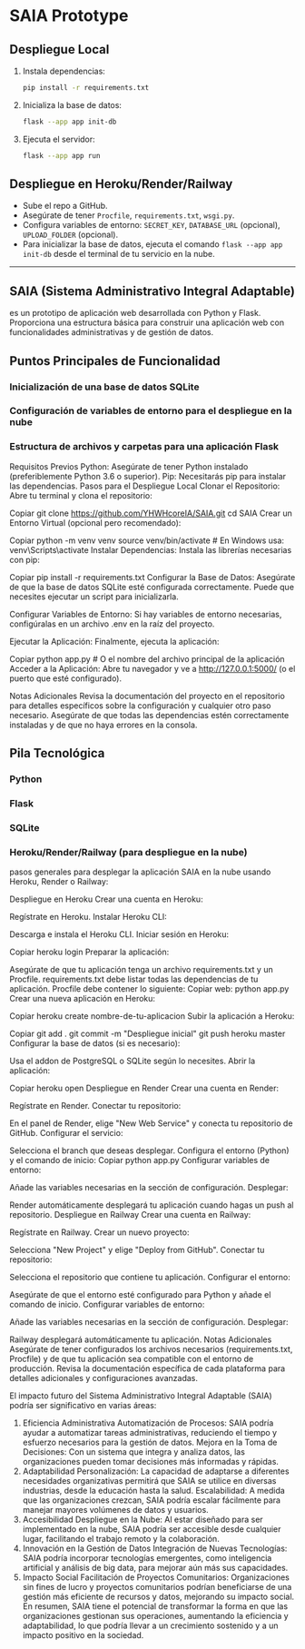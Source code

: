 # SAIA Prototype

## Despliegue Local

1. Instala dependencias:
   ```bash
   pip install -r requirements.txt
   ```
2. Inicializa la base de datos:
   ```bash
   flask --app app init-db
   ```
3. Ejecuta el servidor:
   ```bash
   flask --app app run
   ```

## Despliegue en Heroku/Render/Railway

- Sube el repo a GitHub.
- Asegúrate de tener `Procfile`, `requirements.txt`, `wsgi.py`.
- Configura variables de entorno: `SECRET_KEY`, `DATABASE_URL` (opcional), `UPLOAD_FOLDER` (opcional).
- Para inicializar la base de datos, ejecuta el comando `flask --app app init-db` desde el terminal de tu servicio en la nube.

---

## SAIA (Sistema Administrativo Integral Adaptable) 
es un prototipo de aplicación web desarrollada con Python y Flask. Proporciona una estructura básica para construir una aplicación web con funcionalidades administrativas y de gestión de datos.

## Puntos Principales de Funcionalidad
### Inicialización de una base de datos SQLite
### Configuración de variables de entorno para el despliegue en la nube
### Estructura de archivos y carpetas para una aplicación Flask

Requisitos Previos
Python: Asegúrate de tener Python instalado (preferiblemente Python 3.6 o superior).
Pip: Necesitarás pip para instalar las dependencias.
Pasos para el Despliegue Local
Clonar el Repositorio:
Abre tu terminal y clona el repositorio:

Copiar
git clone https://github.com/YHWHcoreIA/SAIA.git
cd SAIA
Crear un Entorno Virtual (opcional pero recomendado):

Copiar
python -m venv venv
source venv/bin/activate  # En Windows usa: venv\Scripts\activate
Instalar Dependencias:
Instala las librerías necesarias con pip:

Copiar
pip install -r requirements.txt
Configurar la Base de Datos:
Asegúrate de que la base de datos SQLite esté configurada correctamente. Puede que necesites ejecutar un script para inicializarla.

Configurar Variables de Entorno:
Si hay variables de entorno necesarias, configúralas en un archivo .env en la raíz del proyecto.

Ejecutar la Aplicación:
Finalmente, ejecuta la aplicación:

Copiar
python app.py  # O el nombre del archivo principal de la aplicación
Acceder a la Aplicación:
Abre tu navegador y ve a http://127.0.0.1:5000/ (o el puerto que esté configurado).

Notas Adicionales
Revisa la documentación del proyecto en el repositorio para detalles específicos sobre la configuración y cualquier otro paso necesario.
Asegúrate de que todas las dependencias estén correctamente instaladas y de que no haya errores en la consola.

## Pila Tecnológica
### Python
### Flask
### SQLite
### Heroku/Render/Railway (para despliegue en la nube)

pasos generales para desplegar la aplicación SAIA en la nube usando Heroku, Render o Railway:

Despliegue en Heroku
Crear una cuenta en Heroku:

Regístrate en Heroku.
Instalar Heroku CLI:

Descarga e instala el Heroku CLI.
Iniciar sesión en Heroku:

Copiar
heroku login
Preparar la aplicación:

Asegúrate de que tu aplicación tenga un archivo requirements.txt y un Procfile.
requirements.txt debe listar todas las dependencias de tu aplicación.
Procfile debe contener lo siguiente:
Copiar
web: python app.py
Crear una nueva aplicación en Heroku:

Copiar
heroku create nombre-de-tu-aplicacion
Subir la aplicación a Heroku:

Copiar
git add .
git commit -m "Despliegue inicial"
git push heroku master
Configurar la base de datos (si es necesario):

Usa el addon de PostgreSQL o SQLite según lo necesites.
Abrir la aplicación:

Copiar
heroku open
Despliegue en Render
Crear una cuenta en Render:

Regístrate en Render.
Conectar tu repositorio:

En el panel de Render, elige "New Web Service" y conecta tu repositorio de GitHub.
Configurar el servicio:

Selecciona el branch que deseas desplegar.
Configura el entorno (Python) y el comando de inicio:
Copiar
python app.py
Configurar variables de entorno:

Añade las variables necesarias en la sección de configuración.
Desplegar:

Render automáticamente desplegará tu aplicación cuando hagas un push al repositorio.
Despliegue en Railway
Crear una cuenta en Railway:

Regístrate en Railway.
Crear un nuevo proyecto:

Selecciona "New Project" y elige "Deploy from GitHub".
Conectar tu repositorio:

Selecciona el repositorio que contiene tu aplicación.
Configurar el entorno:

Asegúrate de que el entorno esté configurado para Python y añade el comando de inicio.
Configurar variables de entorno:

Añade las variables necesarias en la sección de configuración.
Desplegar:

Railway desplegará automáticamente tu aplicación.
Notas Adicionales
Asegúrate de tener configurados los archivos necesarios (requirements.txt, Procfile) y de que tu aplicación sea compatible con el entorno de producción.
Revisa la documentación específica de cada plataforma para detalles adicionales y configuraciones avanzadas.

El impacto futuro del Sistema Administrativo Integral Adaptable (SAIA) podría ser significativo en varias áreas:

1. Eficiencia Administrativa
Automatización de Procesos: SAIA podría ayudar a automatizar tareas administrativas, reduciendo el tiempo y esfuerzo necesarios para la gestión de datos.
Mejora en la Toma de Decisiones: Con un sistema que integra y analiza datos, las organizaciones pueden tomar decisiones más informadas y rápidas.
2. Adaptabilidad
Personalización: La capacidad de adaptarse a diferentes necesidades organizativas permitirá que SAIA se utilice en diversas industrias, desde la educación hasta la salud.
Escalabilidad: A medida que las organizaciones crezcan, SAIA podría escalar fácilmente para manejar mayores volúmenes de datos y usuarios.
3. Accesibilidad
Despliegue en la Nube: Al estar diseñado para ser implementado en la nube, SAIA podría ser accesible desde cualquier lugar, facilitando el trabajo remoto y la colaboración.
4. Innovación en la Gestión de Datos
Integración de Nuevas Tecnologías: SAIA podría incorporar tecnologías emergentes, como inteligencia artificial y análisis de big data, para mejorar aún más sus capacidades.
5. Impacto Social
Facilitación de Proyectos Comunitarios: Organizaciones sin fines de lucro y proyectos comunitarios podrían beneficiarse de una gestión más eficiente de recursos y datos, mejorando su impacto social.
En resumen, SAIA tiene el potencial de transformar la forma en que las organizaciones gestionan sus operaciones, aumentando la eficiencia y adaptabilidad, lo que podría llevar a un crecimiento sostenido y a un impacto positivo en la sociedad.
